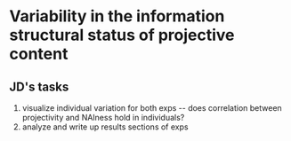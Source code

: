 # Variability in the information structural status of projective content

## JD's tasks

1. visualize individual variation for both exps -- does correlation between projectivity and NAIness hold in individuals?
2. analyze and write up results sections of exps
